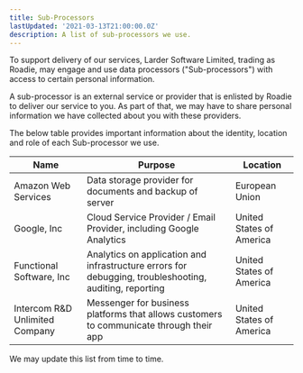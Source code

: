 ```yaml
---
title: Sub-Processors
lastUpdated: '2021-03-13T21:00:00.0Z'
description: A list of sub-processors we use.
---
```


To support delivery of our services, Larder Software Limited, trading as Roadie, may engage and use data processors ("Sub-processors") with access to certain personal information.

A sub-processor is an external service or provider that is enlisted by Roadie to deliver our service to you. As part of that, we may have to share personal information we have collected about you with these providers.

The below table provides important information about the identity, location and role of each Sub-processor we use.

| Name                           | Purpose                                                                                                | Location                 |
| ------------------------------ | ------------------------------------------------------------------------------------------------------ | ------------------------ |
| Amazon Web Services            | Data storage provider for documents and backup of server                                               | European Union           |
| Google, Inc                    | Cloud Service Provider / Email Provider, including Google Analytics                                    | United States of America |
| Functional Software, Inc       | Analytics on application and infrastructure errors for debugging, troubleshooting, auditing, reporting | United States of America |
| Intercom R&D Unlimited Company | Messenger for business platforms that allows customers to communicate through their app                | United States of America |

We may update this list from time to time.
